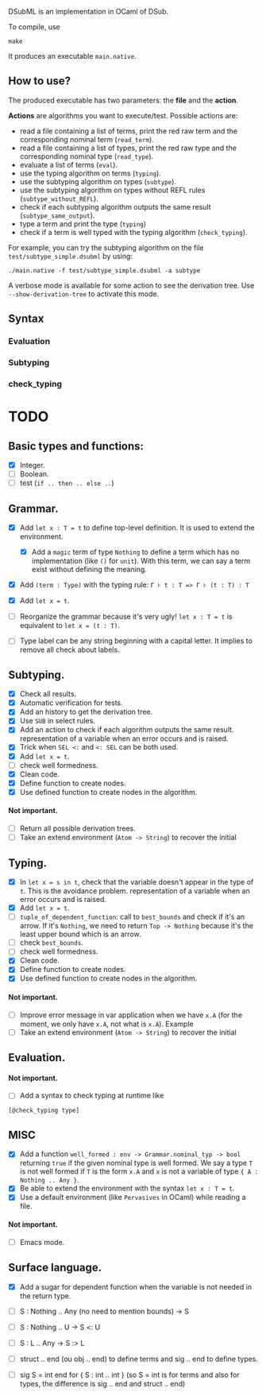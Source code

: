 DSubML is an implementation in OCaml of DSub.

To compile, use
```
make
```

It produces an executable `main.native`.

## How to use?

The produced executable has two parameters: the **file** and the **action**.

**Actions** are algorithms you want to execute/test.
Possible actions are:
- read a file containing a list of terms, print the red raw term and the corresponding nominal term (`read_term`).
- read a file containing a list of types, print the red raw type and the corresponding nominal type (`read_type`).
- evaluate a list of terms (`eval`).
- use the typing algorithm on terms (`typing`).
- use the subtyping algorithm on types (`subtype`).
- use the subtyping algorithm on types without REFL rules (`subtype_without_REFL`).
- check if each subtyping algorithm outputs the same result
  (`subtype_same_output`).
- type a term and print the type (`typing`)
- check if a term is well typed with the typing algorithm (`check_typing`).

For example, you can try the subtyping algorithm on the file `test/subtype_simple.dsubml` by using:
```
./main.native -f test/subtype_simple.dsubml -a subtype
```

A verbose mode is available for some action to see the derivation tree. Use `--show-derivation-tree` to activate this mode.

## Syntax

### Evaluation

### Subtyping

### check_typing


TODO
====

## Basic types and functions:

- [x] Integer.
- [ ] Boolean.
- [ ] test (`if .. then .. else ..`)

## Grammar.

- [x] Add `let x : T = t` to define top-level definition. It is used to extend
  the environment.
  - [x] Add a `magic` term of type `Nothing` to define a term which has no
    implementation (like `()` for `unit`). With this term, we can say a term
    exist without defining the meaning.
- [x] Add `(term : Type)` with the typing rule: `Γ ⊦ t : T => Γ ⊦ (t : T) : T`
- [x] Add `let x = t`.

- [ ] Reorganize the grammar because it's very ugly! `let x : T = t` is
  equivalent to `let x = (t : T)`.
- [ ] Type label can be any string beginning with a capital letter. It implies to remove all check about labels.

## Subtyping.

- [x] Check all results.
- [x] Automatic verification for tests.
- [x] Add an history to get the derivation tree.
- [x] Use `SUB` in select rules.
- [x] Add an action to check if each algorithm outputs the same result.
  representation of a variable when an error occurs and is raised.
- [x] Trick when `SEL <:` and `<: SEL` can be both used.
- [x] Add `let x = t`.
- [ ] check well formedness.
- [x] Clean code.
- [x] Define function to create nodes.
- [x] Use defined function to create nodes in the algorithm.

#### Not important.

- [ ] Return all possible derivation trees.
- [ ] Take an extend environment (`Atom -> String`) to recover the initial

## Typing.

- [x] In `let x = s in t`, check that the variable doesn't appear in the type of
  `t`. This is the avoidance problem.
  representation of a variable when an error occurs and is raised.
- [x] Add `let x = t`.
- [ ] `tuple_of_dependent_function`: call to `best_bounds` and check if it's an
  arrow. If it's `Nothing`, we need to return `Top -> Nothing` because it's the
  least upper bound which is an arrow.
- [ ] check `best_bounds`.
- [ ] check well formedness.
- [x] Clean code.
- [x] Define function to create nodes.
- [x] Use defined function to create nodes in the algorithm.

#### Not important.

- [ ] Improve error message in var application when we have `x.A` (for the moment, we only have `x.A`, not what is `x.A`). Example
- [ ] Take an extend environment (`Atom -> String`) to recover the initial

## Evaluation.

#### Not important.

- [ ] Add a syntax to check typing at runtime like 
```
[@check_typing type]
```

## MISC

- [x] Add a function `well_formed : env -> Grammar.nominal_typ -> bool`
  returning `true` if the given nominal type is well formed. We say a type `T` is
  not well formed if `T` is the form `x.A` and `x` is not a variable of type `{ A :
  Nothing .. Any }`.
- [x] Be able to extend the environment with the syntax `let x : T = t`.
- [x] Use a default environment (like `Pervasives` in OCaml) while reading a file.

#### Not important.

- [ ] Emacs mode.

## Surface language.

- [x] Add a sugar for dependent function when the variable is not
  needed in the return type.
- [ ] S : Nothing .. Any (no need to mention bounds) -> S
- [ ] S : Nothing .. U -> S <: U
- [ ] S : L .. Any -> S :> L
- [ ] struct .. end (ou obj .. end) to define terms and sig .. end to define types.
- [ ] sig S = int end for { S : int .. int } (so S = int is for terms and also for types, the difference is sig .. end and struct .. end)

